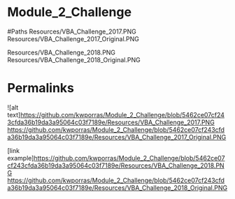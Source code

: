 # Module_2_Challenge

#Paths
Resources/VBA_Challenge_2017.PNG
Resources/VBA_Challenge_2017_Original.PNG

Resources/VBA_Challenge_2018.PNG
Resources/VBA_Challenge_2018_Original.PNG

# Permalinks
![alt text]https://github.com/kwporras/Module_2_Challenge/blob/5462ce07cf243cfda36b19da3a95064c03f7189e/Resources/VBA_Challenge_2017.PNG
https://github.com/kwporras/Module_2_Challenge/blob/5462ce07cf243cfda36b19da3a95064c03f7189e/Resources/VBA_Challenge_2017_Original.PNG

[link example]https://github.com/kwporras/Module_2_Challenge/blob/5462ce07cf243cfda36b19da3a95064c03f7189e/Resources/VBA_Challenge_2018.PNG
https://github.com/kwporras/Module_2_Challenge/blob/5462ce07cf243cfda36b19da3a95064c03f7189e/Resources/VBA_Challenge_2018_Original.PNG



